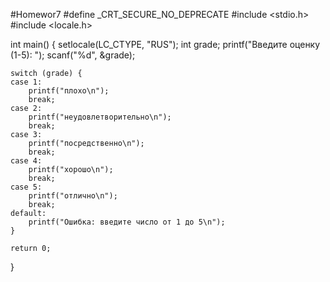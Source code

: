#Homewor7
#define _CRT_SECURE_NO_DEPRECATE
#include <stdio.h>
#include <locale.h>

int main() {
    setlocale(LC_CTYPE, "RUS");
    int grade;
    printf("Введите оценку (1-5): ");
    scanf("%d", &grade); 

  
    switch (grade) {
    case 1:
        printf("плохо\n");
        break;
    case 2:
        printf("неудовлетворительно\n");
        break;
    case 3:
        printf("посредственно\n");
        break;
    case 4:
        printf("хорошо\n");
        break;
    case 5:
        printf("отлично\n");
        break;
    default:
        printf("Ошибка: введите число от 1 до 5\n");
    }

    return 0;
}
